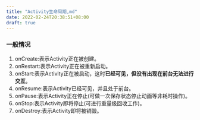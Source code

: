 ```yaml
---
title: "Activity生命周期,md"
date: 2022-02-24T20:38:51+08:00
draft: true
---
```


### 一般情况

1. onCreate:表示Activity正在被创建。
2. onRestart:表示Activity正在被重新启动。
3. onStart:表示Activity正在被启动，这时**已经可见，但没有出现在前台无法进行交互**。
4. onResume:表示Activity已经可见，并且处于前台。
5. onPause:表示Activity正在停止(可做一次保存状态停止动画等非耗时操作)。
6. onStop:表示Activity即将停止(可进行重量级回收工作)。
7. onDestroy:表示Activity即将被销毁。
